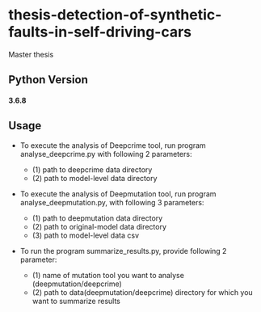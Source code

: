 # thesis-detection-of-synthetic-faults-in-self-driving-cars
Master thesis

## Python Version
#### 3.6.8

## Usage

* To execute the analysis of Deepcrime tool, run program analyse_deepcrime.py with following 2 parameters:
  * (1) path to deepcrime data directory
  * (2) path to model-level data directory

* To execute the analysis of Deepmutation tool, run program analyse_deepmutation.py, with following 3 parameters:
  * (1) path to deepmutation data directory
  * (2) path to original-model data directory
  * (3) path to model-level data csv

* To run the program summarize_results.py, provide following 2 parameter:
  * (1) name of mutation tool you want to analyse (deepmutation/deepcrime)
  * (2) path to data(deepmutation/deepcrime) directory for which you want to summarize results